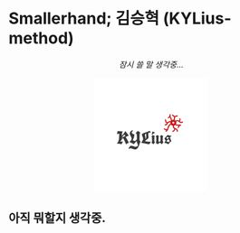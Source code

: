 ﻿# Smallerhand; 김승혁 (KYLius-method)
<p align="center"><i>잠시 쓸 말 생각중...</i></p>
<p align="center"> <img src="PROJECT/logo/KYLius_logo4.png" > </p>

## 아직 뭐할지 생각중.